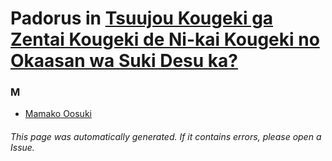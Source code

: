 # Padorus in [Tsuujou Kougeki ga Zentai Kougeki de Ni-kai Kougeki no Okaasan wa Suki Desu ka?](https://myanimelist.net/anime/38573/Tsuujou_Kougeki_ga_Zentai_Kougeki_de_Ni-kai_Kougeki_no_Okaasan_wa_Suki_Desu_ka)

### M
* [Mamako Oosuki](https://github.com/shadow578/Project-Padoru/blob/master/table-of-contents/characters/MamakoOosuki.md)

###### This page was automatically generated. If it contains errors, please open a Issue.
